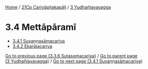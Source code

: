 
[Home](/) / [21Cp Cariyāpiṭakapāḷi](...md) / [3 Yudhañjayavagga](../21Cp/3.md)

# 3.4 Mettāpāramī

* [3.4.1 Suvaṇṇasāmacariya](3.4/3.4.1.md)
* [3.4.2 Ekarājacariya](3.4/3.4.2.md)

[Go to previous page (3.3.6 Sutasomacariya)](3.3/3.3.6.md) / [Go to parent page (3 Yudhañjayavagga)](../21Cp/3.md) / [Go to next page (3.4.1 Suvaṇṇasāmacariya)](3.4/3.4.1.md)


